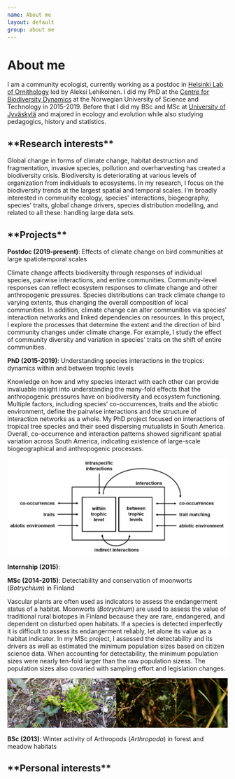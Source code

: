 ```yaml
---
name: About me
layout: default
group: about me
---
```


<h1 class="page-header text-center"> About me </h1>

I am a community ecologist, currently working as a postdoc in [Helsinki Lab of Ornithology](https://www.luomus.fi/fi/helsinki-lab-ornithology) led by Aleksi Lehikoinen. I did my PhD at the [Centre for Biodiversity Dynamics](https://www.ntnu.edu/cbd) at the Norwegian University of Science and Technology in 2015-2019. Before that I did my BSc and MSc at [University of Jyväskylä](https://www.jyu.fi/en) and majored in ecology and evolution while also studying pedagogics, history and statistics.

<h2 class="page-header text-justify"> **Research interests** </h2> 

Global change in forms of climate change, habitat destruction and fragmentation, invasive species, pollution and overharvesting has created a biodiversity crisis. Biodiversity is deteriorating at various levels of organization from individuals to ecosystems. In my research, I focus on the biodiversity trends at the largest spatial and temporal scales. I'm broadly interested in community ecology, species' interactions, biogeography, species' traits, global change drivers, species distribution modelling, and related to all these: handling large data sets.

<h2 class="page-header text-justify"> **Projects** </h2> 

**Postdoc (2019-present)**: Effects of climate change on bird communities at large spatiotemporal scales

Climate change affects biodiversity through responses of individual species, pairwise interactions, and entire communities. Community-level responses can reflect ecosystem responses to climate change and other anthropogenic pressures. Species distributions can track climate change to varying extents, thus changing the overall composition of local communities. In addition, climate change can alter communities via species’ interaction networks and linked dependencies on resources. In this project, I explore the processes that determine the extent and the direction of bird community changes under climate change. For example, I study the effect of community diversity and variation in species' traits on the shift of entire communities.

**PhD (2015-2019)**: Understanding species interactions in the tropics: dynamics within and between trophic levels

Knowledge on how and why species interact with each other can provide invaluable insight into understanding the many-fold effects that the anthropogenic pressures have on biodiversity and ecosystem functioning. Multiple factors, including species’ co-occurrences, traits and the abiotic environment, define the pairwise interactions and the structure of interaction networks as a whole. My PhD project focused on interactions of tropical tree species and their seed dispersing mutualists in South America. Overall, co-occurrence and interaction patterns showed significant spatial variation across South America, indicating existence of large-scale biogeographical and anthropogenic processes.

<img src="/static/img/phd_project.png" class="img-responsive center-block" alt="Interaction network drivers"/>

**Internship (2015)**:

**MSc (2014-2015)**: Detectability and conservation of moonworts (*Botrychium*) in Finland

Vascular plants are often used as indicators to assess the endangerment status of a habitat. Moonworts (*Botrychium*) are used to assess the value of traditional rural biotopes in Finland because they are rare, endangered, and dependent on disturbed open habitats. If a species is detected imperfectly it is difficult to assess its endangerment reliably, let alone its value as a habitat indicator. In my MSc project, I assessed the detectability and its drivers as well as estimated the minimum population sizes based on citizen science data. When accounting for detectability, the minimum population sizes were nearly ten-fold larger than the raw population sizess. The population sizes also covaried with sampling effort and legislation changes. 

<img src="/static/img/noidanlukko_combined.png" class="img-responsive center-block" alt="Botrychium samples"/>

**BSc (2013)**: Winter activity of Arthropods (*Arthropoda*) in forest and meadow habitats

<h2 class="page-header text-justify"> **Personal interests** </h2> 
